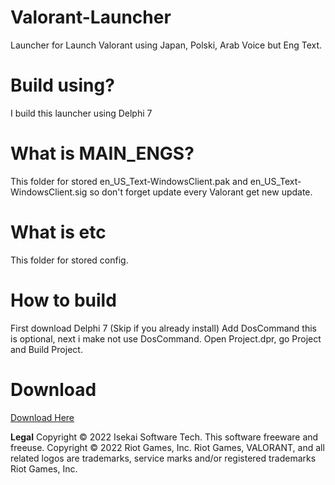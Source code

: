 # Valorant-Launcher
Launcher for Launch Valorant using Japan, Polski, Arab Voice but Eng Text.

# Build using?
I build this launcher using Delphi 7

# What is MAIN_ENGS?
This folder for stored en_US_Text-WindowsClient.pak and en_US_Text-WindowsClient.sig so don't forget update every Valorant get new update.

# What is etc
This folder for stored config.

# How to build
First download Delphi 7 (Skip if you already install)
Add DosCommand this is optional, next i make not use DosCommand.
Open Project.dpr, go Project and Build Project.

# Download
[Download Here](https://github.com/isekai-id/Valorant-Launcher/releases)

**Legal**
Copyright © 2022 Isekai Software Tech. This software freeware and freeuse.
Copyright © 2022 Riot Games, Inc. Riot Games, VALORANT, and all related logos are trademarks, service marks and/or registered trademarks Riot Games, Inc.
